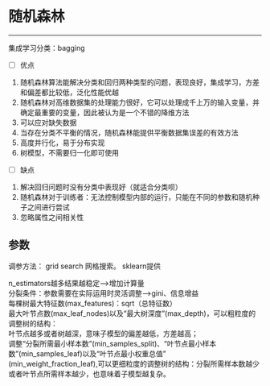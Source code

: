 # 随机森林

---

集成学习分类：bagging

- [ ] 优点
1. 随机森林算法能解决分类和回归两种类型的问题，表现良好，集成学习，方差和偏差都比较低，泛化性能优越
2. 随机森林对高维数据集的处理能力很好，它可以处理成千上万的输入变量，并确定最重要的变量，因此被认为是一个不错的降维方法
3. 可以应对缺失数据
4. 当存在分类不平衡的情况，随机森林能提供平衡数据集误差的有效方法
5. 高度并行化，易于分布实现
6. 树模型，不需要归一化即可使用

- [ ] 缺点
1. 解决回归问题时没有分类中表现好（就适合分类呗）
2. 随机森林对于训练者：无法控制模型内部的运行，只能在不同的参数和随机种子之间进行尝试
3. 忽略属性之间相关性

## 参数

调参方法：
grid search 网格搜索。
sklearn提供

n_estimators越多结果越稳定—>增加计算量<br>
分裂条件：参数需要在实际运用时灵活调整-->gini、信息增益<br>
每棵树最大特征数(max_features)：sqrt（总特征数）<br>
最大叶节点数(max_leaf_nodes)以及“最大树深度”(max_depth)，可以粗粒度的调整树的结构：<br>
叶节点越多或者树越深，意味子模型的偏差越低，方差越高；<br>
调整“分裂所需最小样本数”(min_samples_split)、“叶节点最小样本数”(min_samples_leaf)以及“叶节点最小权重总值”<br>(min_weight_fraction_leaf),可以更细粒度的调整树的结构：分裂所需样本数越少或者叶节点所需样本越少，也意味着子模型越复杂。<br>